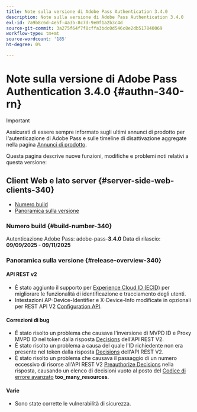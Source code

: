 ```yaml
---
title: Note sulla versione di Adobe Pass Authentication 3.4.0
description: Note sulla versione di Adobe Pass Authentication 3.4.0
exl-id: 7a9b8c6d-4e5f-4a3b-8c7d-9e0f1a2b3c4d
source-git-commit: 3a275f64f7f8cffa3bdc0d546c8e2db517840069
workflow-type: tm+mt
source-wordcount: '185'
ht-degree: 0%

---
```


# Note sulla versione di Adobe Pass Authentication 3.4.0 {#authn-340-rn}

>[!IMPORTANT]
>
> Assicurati di essere sempre informato sugli ultimi annunci di prodotto per l&#39;autenticazione di Adobe Pass e sulle timeline di disattivazione aggregate nella pagina [Annunci di prodotto](/help/authentication/product-announcements.md).

Questa pagina descrive nuove funzioni, modifiche e problemi noti relativi a questa versione:

## Client Web e lato server {#server-side-web-clients-340}

* [Numero build](#build-number-340)
* [Panoramica sulla versione](#release-overview-340)

### Numero build {#build-number-340}

Autenticazione Adobe Pass: adobe-pass-**3.4.0**
Data di rilascio: **09/09/2025 - 09/11/2025**

### Panoramica sulla versione {#release-overview-340}

#### API REST v2

* È stato aggiunto il supporto per [Experience Cloud ID (ECID)](/help/authentication/integration-guide-programmers/rest-apis/rest-api-v2/appendix/headers/rest-api-v2-appendix-headers-ap-visitor-identifier.md) per migliorare le funzionalità di identificazione e tracciamento degli utenti.
* Intestazioni AP-Device-Identifier e X-Device-Info modificate in opzionali per REST API V2 [Configuration API](/help/authentication/integration-guide-programmers/rest-apis/rest-api-v2/apis/configuration-apis/rest-api-v2-configuration-apis-retrieve-configuration-for-specific-service-provider.md).

#### Correzioni di bug

* È stato risolto un problema che causava l&#39;inversione di MVPD ID e Proxy MVPD ID nel token dalla risposta [Decisions](/help/authentication/integration-guide-programmers/rest-apis/rest-api-v2/apis/decisions-apis/rest-api-v2-decisions-apis-retrieve-authorization-decisions-using-specific-mvpd.md) dell&#39;API REST V2.
* È stato risolto un problema a causa del quale l&#39;ID richiedente non era presente nel token dalla risposta [Decisions](/help/authentication/integration-guide-programmers/rest-apis/rest-api-v2/apis/decisions-apis/rest-api-v2-decisions-apis-retrieve-authorization-decisions-using-specific-mvpd.md) dell&#39;API REST V2.
* È stato risolto un problema che causava il passaggio di un numero eccessivo di risorse all&#39;API REST V2 [Preauthorize Decisions](/help/authentication/integration-guide-programmers/rest-apis/rest-api-v2/apis/decisions-apis/rest-api-v2-decisions-apis-retrieve-preauthorization-decisions-using-specific-mvpd.md) nella risposta, causando un elenco di decisioni vuoto al posto del [Codice di errore avanzato](/help/authentication/integration-guide-programmers/features-standard/error-reporting/enhanced-error-codes.md) **too_many_resources**.

#### Varie

* Sono state corrette le vulnerabilità di sicurezza.